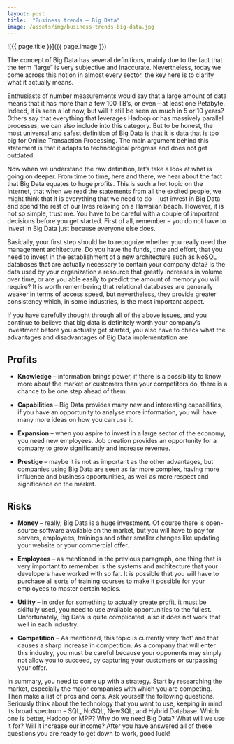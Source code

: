 ```yaml
---
layout: post
title:  "Business trends – Big Data"
image: /assets/img/business-trends-big-data.jpg
---
```


![{{ page.title }}]({{ page.image }})

The concept of Big Data has several definitions, mainly due to the fact that the term “large” is very subjective and inaccurate. Nevertheless, today we come across this notion in almost every sector, the key here is to clarify what it actually means.

Enthusiasts of number measurements would say that a large amount of data means that it has more than a few 100 TB’s, or even – at least one Petabyte. Indeed, it is seen a lot now, but will it still be seen as much in 5 or 10 years? Others say that everything that leverages Hadoop or has massively parallel processes, we can also include into this category. But to be honest, the most universal and safest definition of Big Data is that it is data that is too big for Online Transaction Processing. The main argument behind this statement is that it adapts to technological progress and does not get outdated.

Now when we understand the raw definition, let’s take a look at what is going on deeper. From time to time, here and there, we hear about the fact that Big Data equates to huge profits. This is such a hot topic on the Internet, that when we read the statements from all the excited people, we might think that it is everything that we need to do – just invest in Big Data and spend the rest of our lives relaxing on a Hawaiian beach. However, it is not so simple, trust me. You have to be careful with a couple of important decisions before you get started. First of all, remember – you do not have to invest in Big Data just because everyone else does.

Basically, your first step should be to recognize whether you really need the management architecture. Do you have the funds, time and effort, that you need to invest in the establishment of a new architecture such as NoSQL databases that are actually necessary to contain your company data? Is the data used by your organization a resource that greatly increases in volume over time, or are you able easily to predict the amount of memory you will require? It is worth remembering that relational databases are generally weaker in terms of access speed, but nevertheless, they provide greater consistency which, in some industries, is the most important aspect.

If you have carefully thought through all of the above issues, and you continue to believe that big data is definitely worth your company’s investment before you actually get started, you also have to check what the advantages and disadvantages of Big Data implementation are:

## Profits
- **Knowledge** – information brings power, if there is a possibility to know more about the market or customers than your competitors do, there is a chance to be one step ahead of them.

- **Capabilities** – Big Data provides many new and interesting capabilities, if you have an opportunity to analyse more information, you will have many more ideas on how you can use it.
 
- **Expansion** – when you aspire to invest in a large sector of the economy, you need new employees. Job creation provides an opportunity for a company to grow significantly and increase revenue.
 
- **Prestige** – maybe it is not as important as the other advantages, but companies using Big Data are seen as far more complex, having more influence and business opportunities, as well as more respect and significance on the market.

## Risks
- **Money** – really, Big Data is a huge investment. Of course there is open-source software available on the market, but you will have to pay for servers, employees, trainings and other smaller changes like updating your website or your commercial offer.

- **Employees** – as mentioned in the previous paragraph, one thing that is very important to remember is the systems and architecture that your developers have worked with so far. It is possible that you will have to purchase all sorts of training courses to make it possible for your employees to master certain topics.

- **Utility** – in order for something to actually create profit, it must be skilfully used, you need to use available opportunities to the fullest. Unfortunately, Big Data is quite complicated, also it does not work that well in each industry.
 
- **Competition** – As mentioned, this topic is currently very ‘hot’ and that causes a sharp increase in competition. As a company that will enter this industry, you must be careful because your opponents may simply not allow you to succeed, by capturing your customers or surpassing your offer.
 
In summary, you need to come up with a strategy. Start by researching the market, especially the major companies with which you are competing. Then make a list of pros and cons. Ask yourself the following questions. Seriously think about the technology that you want to use, keeping in mind its broad spectrum – SQL, NoSQL, NewSQL, and Hybrid Database. Which one is better, Hadoop or MPP? Why do we need Big Data? What will we use it for? Will it increase our income? After you have answered all of these questions you are ready to get down to work, good luck!
